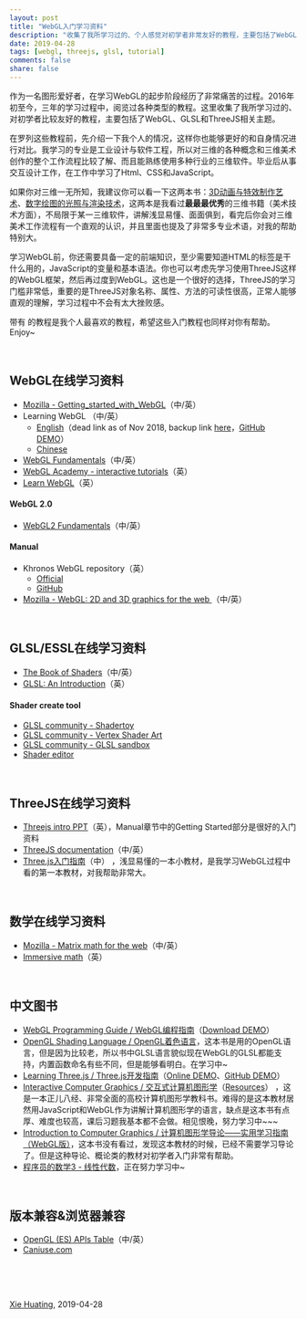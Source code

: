 ```yaml
---
layout: post
title: "WebGL入门学习资料"
description: "收集了我所学习过的、个人感觉对初学者非常友好的教程，主要包括了WebGL、GLSL和ThreeJS相关主题。"
date: 2019-04-28
tags: [webgl, threejs, glsl, tutorial]
comments: false
share: false
---
```


作为一名图形爱好者，在学习WebGL的起步阶段经历了非常痛苦的过程。2016年初至今，三年的学习过程中，阅览过各种类型的教程。这里收集了我所学习过的、对初学者比较友好的教程，主要包括了WebGL、GLSL和ThreeJS相关主题。

在罗列这些教程前，先介绍一下我个人的情况，这样你也能够更好的和自身情况进行对比。我学习的专业是工业设计与软件工程，所以对三维的各种概念和三维美术创作的整个工作流程比较了解、而且能熟练使用多种行业的三维软件。毕业后从事交互设计工作，在工作中学习了Html、CSS和JavaScript。

如果你对三维一无所知，我建议你可以看一下这两本书：[3D动画与特效制作艺术](https://book.douban.com/subject/4924302/)、[数字绘图的光照与渲染技术](https://book.douban.com/subject/3225198/)，这两本是我看过**最最最优秀**的三维书籍（美术技术方面），不局限于某一三维软件，讲解浅显易懂、面面俱到，看完后你会对三维美术工作流程有一个直观的认识，并且里面也提及了非常多专业术语，对我的帮助特别大。

学习WebGL前，你还需要具备一定的前端知识，至少需要知道HTML的标签是干什么用的，JavaScript的变量和基本语法。你也可以考虑先学习使用ThreeJS这样的WebGL框架，然后再过度到WebGL。这也是一个很好的选择，ThreeJS的学习门槛非常低，重要的是ThreeJS对象名称、属性、方法的可读性很高，正常人能够直观的理解，学习过程中不会有太大挫败感。

带有 <i class="fa fa-star" aria-hidden="true" style="color: #ffc107"></i> 的教程是我个人最喜欢的教程，希望这些入门教程也同样对你有帮助。Enjoy~

 <br/>

## WebGL在线学习资料

- [Mozilla - Getting_started_with_WebGL](https://developer.mozilla.org/en-US/docs/Web/API/WebGL_API/Tutorial/Getting_started_with_WebGL)（中/英）<i class="fa fa-star" aria-hidden="true" style="color: #ffc107" title="Favorite"></i> 
- Learning WebGL （中/英）<i class="fa fa-star" aria-hidden="true" style="color: #ffc107" title="Favorite"></i> 
  - [English](http://learningwebgl.com/)（dead link as of Nov 2018, backup link [here](https://web.archive.org/web/20180624223943/http://learningwebgl.com/blog/?page_id=1217)，[GitHub DEMO](https://github.com/tparisi/webgl-lessons)）
  - [Chinese](http://www.hiwebgl.com/?p=42) 
- [WebGL Fundamentals](https://webglfundamentals.org/)（中/英）
- [WebGL Academy - interactive tutorials](http://www.webglacademy.com/)（英）
- [Learn WebGL](http://learnwebgl.brown37.net/)（英）

#### WebGL 2.0

- [WebGL2 Fundamentals](https://webgl2fundamentals.org/)（中/英）

#### Manual

- Khronos WebGL repository（英）
  - [Official](https://www.khronos.org/webgl/)
  - [GitHub](https://github.com/KhronosGroup/WebGL)
- [Mozilla - WebGL: 2D and 3D graphics for the web ](https://developer.mozilla.org/en-US/docs/Web/API/WebGL_API)（中/英）

 <br/>

## GLSL/ESSL在线学习资料

- [The Book of Shaders](https://thebookofshaders.com/)（中/英）<i class="fa fa-star" aria-hidden="true" style="color: #ffc107" title="Favorite"></i> 
- [GLSL: An Introduction](http://nehe.gamedev.net/article/glsl_an_introduction/25007/)（英）

#### Shader create tool

- [GLSL community - Shadertoy](https://www.shadertoy.com/)
- [GLSL community - Vertex Shader Art](https://www.vertexshaderart.com/)
- [GLSL community - GLSL sandbox](http://glslsandbox.com/)
- [Shader editor](http://shdr.bkcore.com/)

<br/>

## ThreeJS在线学习资料

- [Threejs intro PPT](http://davidscottlyons.com/threejs-intro/)（英），Manual章节中的Getting Started部分是很好的入门资料
- [ThreeJS documentation](https://threejs.org/docs/index.html#manual/en/introduction/Creating-a-scene)（中/英）
- [Three.js入门指南](http://www.ituring.com.cn/book/1272)（中）<i class="fa fa-star" aria-hidden="true" style="color: #ffc107" title="Favorite"></i> ，浅显易懂的一本小教材，是我学习WebGL过程中看的第一本教材，对我帮助非常大。

 <br/>

## 数学在线学习资料

- [Mozilla - Matrix math for the web](https://developer.mozilla.org/en-US/docs/Web/API/WebGL_API/Matrix_math_for_the_web)（中/英）
- [Immersive math](http://immersivemath.com/ila/index.html)（英）

<br/>

## 中文图书

- [WebGL Programming Guide / WebGL编程指南](https://book.douban.com/subject/25909351/)（[Download DEMO](https://sites.google.com/site/webglbook/home/downloads)）<i class="fa fa-star" aria-hidden="true" style="color: #ffc107" title="Favorite"></i> 
- [OpenGL Shading Language / OpenGL着色语言](https://book.douban.com/subject/1911849/)，这本书是用的OpenGL语言，但是因为比较老，所以书中GLSL语言貌似现在WebGL的GLSL都能支持，内置函数命名有些不同，但是能够看明白。在学习中~
- [Learning Three.js / Three.js开发指南](https://book.douban.com/subject/27127506/)（[Online DEMO](http://www.smartjava.org/content/all-109-examples-my-book-threejs-threejs-version-r63/)、[GitHub DEMO](https://github.com/josdirksen/learning-threejs)）<i class="fa fa-star" aria-hidden="true" style="color: #ffc107" title="Favorite"></i> 
- [Interactive Computer Graphics / 交互式计算机图形学](https://book.douban.com/subject/26916420/)（[Resources](https://www.cs.unm.edu/~angel/BOOK/INTERACTIVE_COMPUTER_GRAPHICS/SEVENTH_EDITION/)）<i class="fa fa-star" aria-hidden="true" style="color: #ffc107" title="Favorite"></i> ，这是一本正儿八经、非常全面的高校计算机图形学教科书。难得的是这本教材居然用JavaScript和WebGL作为讲解计算机图形学的语言，缺点是这本书有点厚、难度也较高，课后习题我基本都不会做。相见恨晚，努力学习中~~~
- [Introduction to Computer Graphics / 计算机图形学导论——实用学习指南（WebGL版）](https://book.douban.com/subject/30856114/)，这本书没有看过，发现这本教材的时候，已经不需要学习导论了。但是这种导论、概论类的教材对初学者入门非常有帮助。
- [程序员的数学3 - 线性代数](https://book.douban.com/subject/26740548/)，正在努力学习中~

<br/>

## 版本兼容&浏览器兼容

- [OpenGL (ES) APIs Table](http://web.eecs.umich.edu/~sugih/courses/eecs487/common/notes/APITables.xml)（中/英）
- [Caniuse.com](https://caniuse.com/#feat=webgl)



<br/><br/><br/>

 [Xie Huating](https://github.com/xiehuating/), 2019-04-28

<br/><br/><br/>

